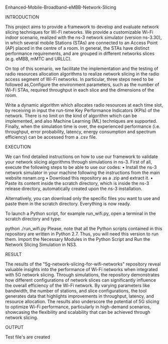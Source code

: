 Enhanced-Mobile-Broadband-eMBB-Network-Slicing

INTRODUCTION

This project aims to provide a framework to develop and evaluate network slicing techniques for Wi-Fi networks. We provide a customizable Wi-Fi indoor scenario, realized with the ns-3 network simulator (version ns-3.30), in which several mobile Stations (STAs) are connected to an Access Point (AP) placed in the centre of a room. In general, the STAs have distinct performance requirements, and are grouped in different networks slices (e.g. eMBB, mMTC and URLLC).

On top of this scenario, we facilitate the implementation and the testing of radio resources allocation algorithms to realize network slicing in the radio access segment of Wi-Fi networks. In particular, three steps need to be followed as,Configure the environment parameters, such as the number of Wi-Fi STAs, required throughput in each slice and the dimensions of the room.

Write a dynamic algorithm which allocates radio resources at each time slot, by receiving in input the run-time Key Performance Indicators (KPIs) of the network. There is no limit on the kind of algorithm which can be implemented, and also Machine Learning (ML) techniques are supported.
Finally, when the simulation time is over, the experienced performance (i.e. throughput, error probability, latency, energy consumption and spectrum efficiency) can be accessed from a .csv file.


EXECUTION

We can find detailed instructions on how to use our framework to validate your network slicing algorithms through simulations in ns-3. First of all, execute the following steps to be able to use our codes:
•	Install the ns-3 network simulator in your machine following the instructions from the main website nsnam.org
•	Download this repository as a .zip and extract it.
•	Paste its content inside the scratch directory, which is inside the ns-3 release directory, automatically created upon the ns-3 installation.

Alternatively, you can download only the specific files you want to use and paste them in the scratch directory. Everything is now ready.

To launch a Python script, for example run_wifi.py, open a terminal in the scratch directory and type:

python ./run_wifi.py
Please, note that all the Python scripts contained in this repository are written in Python 2.7. Thus, you will need this version to run them.
 Import the Necessary Modules in the Python Script and Run the Network Slicing Simulation in NS3.

RESULT


The results of the "5g-network-slicing-for-wifi-networks" repository reveal valuable insights into the performance of Wi-Fi networks when integrated with 5G network slicing. Through simulations, the repository demonstrates how different configurations of network slices can significantly influence the overall efficiency of the Wi-Fi network. By varying parameters like bandwidth, the number of stations, and slice configurations, the tool generates data that highlights improvements in throughput, latency, and resource allocation. The results also underscore the potential of 5G slicing to optimize Wi-Fi performance, particularly in high-demand scenarios, showcasing the flexibility and scalability that can be achieved through network slicing. 

OUTPUT

Test file's are created
